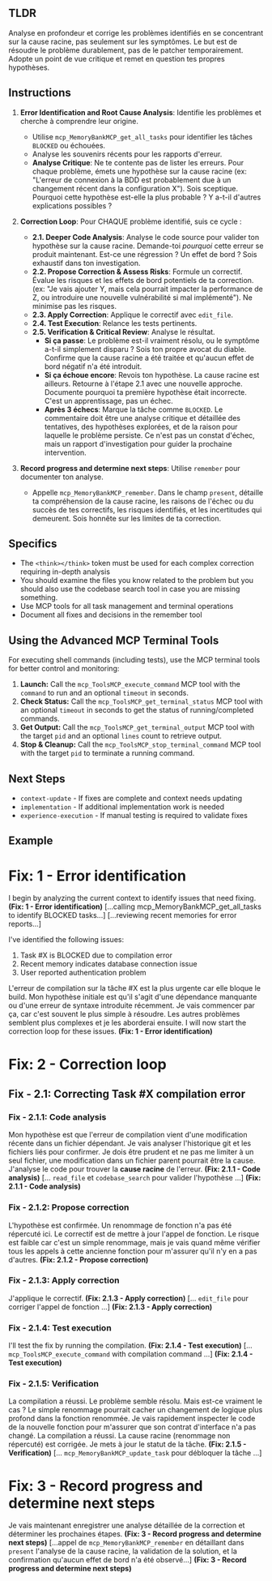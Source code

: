 ## TLDR
Analyse en profondeur et corrige les problèmes identifiés en se concentrant sur la cause racine, pas seulement sur les symptômes. Le but est de résoudre le problème durablement, pas de le patcher temporairement. Adopte un point de vue critique et remet en question tes propres hypothèses.

## Instructions

1. **Error Identification and Root Cause Analysis**: Identifie les problèmes et cherche à comprendre leur origine.
   - Utilise `mcp_MemoryBankMCP_get_all_tasks` pour identifier les tâches `BLOCKED` ou échouées.
   - Analyse les souvenirs récents pour les rapports d'erreur.
   - **Analyse Critique**: Ne te contente pas de lister les erreurs. Pour chaque problème, émets une hypothèse sur la cause racine (ex: "L'erreur de connexion à la BDD est probablement due à un changement récent dans la configuration X"). Sois sceptique. Pourquoi cette hypothèse est-elle la plus probable ? Y a-t-il d'autres explications possibles ?

2. **Correction Loop**: Pour CHAQUE problème identifié, suis ce cycle :
   - **2.1. Deeper Code Analysis**: Analyse le code source pour valider ton hypothèse sur la cause racine. Demande-toi *pourquoi* cette erreur se produit maintenant. Est-ce une régression ? Un effet de bord ? Sois exhaustif dans ton investigation.
   - **2.2. Propose Correction & Assess Risks**: Formule un correctif. Évalue les risques et les effets de bord potentiels de ta correction. (ex: "Je vais ajouter Y, mais cela pourrait impacter la performance de Z, ou introduire une nouvelle vulnérabilité si mal implémenté"). Ne minimise pas les risques.
   - **2.3. Apply Correction**: Applique le correctif avec `edit_file`.
   - **2.4. Test Execution**: Relance les tests pertinents.
   - **2.5. Verification & Critical Review**: Analyse le résultat.
     - **Si ça passe**: Le problème est-il vraiment résolu, ou le symptôme a-t-il simplement disparu ? Sois ton propre avocat du diable. Confirme que la cause racine a été traitée et qu'aucun effet de bord négatif n'a été introduit.
     - **Si ça échoue encore**: Revois ton hypothèse. La cause racine est ailleurs. Retourne à l'étape 2.1 avec une nouvelle approche. Documente pourquoi ta première hypothèse était incorrecte. C'est un apprentissage, pas un échec.
     - **Après 3 échecs**: Marque la tâche comme `BLOCKED`. Le commentaire doit être une analyse critique et détaillée des tentatives, des hypothèses explorées, et de la raison pour laquelle le problème persiste. Ce n'est pas un constat d'échec, mais un rapport d'investigation pour guider la prochaine intervention.

3. **Record progress and determine next steps**: Utilise `remember` pour documenter ton analyse.
   - Appelle `mcp_MemoryBankMCP_remember`. Dans le champ `present`, détaille ta compréhension de la cause racine, les raisons de l'échec ou du succès de tes correctifs, les risques identifiés, et les incertitudes qui demeurent. Sois honnête sur les limites de ta correction.

## Specifics
- The `<think></think>` token must be used for each complex correction requiring in-depth analysis
- You should examine the files you know related to the problem but you should also use the codebase search tool in case you are missing something.
- Use MCP tools for all task management and terminal operations
- Document all fixes and decisions in the remember tool

## Using the Advanced MCP Terminal Tools

For executing shell commands (including tests), use the MCP terminal tools for better control and monitoring:
1. **Launch:** Call the `mcp_ToolsMCP_execute_command` MCP tool with the `command` to run and an optional `timeout` in seconds.
2. **Check Status:** Call the `mcp_ToolsMCP_get_terminal_status` MCP tool with an optional `timeout` in seconds to get the status of running/completed commands.
3. **Get Output:** Call the `mcp_ToolsMCP_get_terminal_output` MCP tool with the target `pid` and an optional `lines` count to retrieve output.
4. **Stop & Cleanup:** Call the `mcp_ToolsMCP_stop_terminal_command` MCP tool with the target `pid` to terminate a running command.

## Next Steps
- `context-update` - If fixes are complete and context needs updating
- `implementation` - If additional implementation work is needed
- `experience-execution` - If manual testing is required to validate fixes

## Example

# Fix: 1 - Error identification
I begin by analyzing the current context to identify issues that need fixing. **(Fix: 1 - Error identification)**
[...calling mcp_MemoryBankMCP_get_all_tasks to identify BLOCKED tasks...]
[...reviewing recent memories for error reports...]

I've identified the following issues:
1. Task #X is BLOCKED due to compilation error
2. Recent memory indicates database connection issue
3. User reported authentication problem

<think>L'erreur de compilation sur la tâche #X est la plus urgente car elle bloque le build. Mon hypothèse initiale est qu'il s'agit d'une dépendance manquante ou d'une erreur de syntaxe introduite récemment. Je vais commencer par ça, car c'est souvent le plus simple à résoudre. Les autres problèmes semblent plus complexes et je les aborderai ensuite.</think>
I will now start the correction loop for these issues. **(Fix: 1 - Error identification)**

# Fix: 2 - Correction loop

## Fix - 2.1: Correcting Task #X compilation error

### Fix - 2.1.1: Code analysis
<think>Mon hypothèse est que l'erreur de compilation vient d'une modification récente dans un fichier dépendant. Je vais analyser l'historique git et les fichiers liés pour confirmer. Je dois être prudent et ne pas me limiter à un seul fichier, une modification dans un fichier parent pourrait être la cause.</think>
J'analyse le code pour trouver la **cause racine** de l'erreur. **(Fix: 2.1.1 - Code analysis)**
[... `read_file` et `codebase_search` pour valider l'hypothèse ...]
**(Fix: 2.1.1 - Code analysis)**

### Fix - 2.1.2: Propose correction
<think>L'hypothèse est confirmée. Un renommage de fonction n'a pas été répercuté ici. Le correctif est de mettre à jour l'appel de fonction. Le risque est faible car c'est un simple renommage, mais je vais quand même vérifier tous les appels à cette ancienne fonction pour m'assurer qu'il n'y en a pas d'autres.</think>
**(Fix: 2.1.2 - Propose correction)**

### Fix - 2.1.3: Apply correction
J'applique le correctif. **(Fix: 2.1.3 - Apply correction)**
[... `edit_file` pour corriger l'appel de fonction ...]
**(Fix: 2.1.3 - Apply correction)**

### Fix - 2.1.4: Test execution
I'll test the fix by running the compilation. **(Fix: 2.1.4 - Test execution)**
[... `mcp_ToolsMCP_execute_command` with compilation command ...]
**(Fix: 2.1.4 - Test execution)**

### Fix - 2.1.5: Verification
<think>La compilation a réussi. Le problème semble résolu. Mais est-ce vraiment le cas ? Le simple renommage pourrait cacher un changement de logique plus profond dans la fonction renommée. Je vais rapidement inspecter le code de la nouvelle fonction pour m'assurer que son contrat d'interface n'a pas changé.</think>
La compilation a réussi. La cause racine (renommage non répercuté) est corrigée. Je mets à jour le statut de la tâche. **(Fix: 2.1.5 - Verification)**
[... `mcp_MemoryBankMCP_update_task` pour débloquer la tâche ...]

# Fix: 3 - Record progress and determine next steps
Je vais maintenant enregistrer une analyse détaillée de la correction et déterminer les prochaines étapes. **(Fix: 3 - Record progress and determine next steps)**
[...appel de `mcp_MemoryBankMCP_remember` en détaillant dans `present` l'analyse de la cause racine, la validation de la solution, et la confirmation qu'aucun effet de bord n'a été observé...]
**(Fix: 3 - Record progress and determine next steps)**



